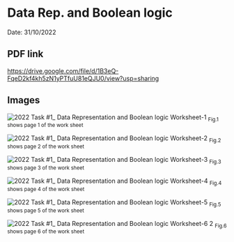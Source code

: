 # Data Rep. and Boolean logic

Date: 31/10/2022

## PDF link

https://drive.google.com/file/d/1B3eQ-FqeD2kf4kh5zN1yPTfuU81eQJU0/view?usp=sharing

## Images

![2022 Task #1_ Data Representation and Boolean logic Worksheet-1](https://user-images.githubusercontent.com/111941936/198962392-a9872dbf-c967-4289-bb4c-9b0c122d6e74.jpg)
<sub>Fig.1 shows page 1 of the work sheet

![2022 Task #1_ Data Representation and Boolean logic Worksheet-2](https://user-images.githubusercontent.com/111941936/198962473-2735f461-5c81-44d0-a446-e4927213cb4b.jpg)
<sub>Fig.2 shows page 2 of the work sheet

![2022 Task #1_ Data Representation and Boolean logic Worksheet-3](https://user-images.githubusercontent.com/111941936/198962617-8b751680-c0e9-47d5-a664-dab4861e1802.jpg)
<sub>Fig.3 shows page 3 of the work sheet

![2022 Task #1_ Data Representation and Boolean logic Worksheet-4](https://user-images.githubusercontent.com/111941936/198963069-4b1751f2-df5e-4284-bd0a-b365fe198687.jpg)
<sub>Fig.4 shows page 4 of the work sheet

![2022 Task #1_ Data Representation and Boolean logic Worksheet-5](https://user-images.githubusercontent.com/111941936/198963209-15f0daef-f51f-4bac-9ab5-5d864a4e666d.jpg)
<sub>Fig.5 shows page 5 of the work sheet

![2022 Task #1_ Data Representation and Boolean logic Worksheet-6 2](https://user-images.githubusercontent.com/111941936/198963318-a7c58291-c60a-40cf-9e81-84fee7a1a679.jpg)
<sub>Fig.6 shows page 6 of the work sheet
